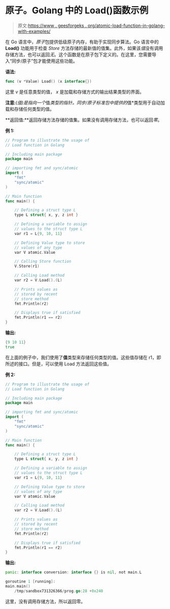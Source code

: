 # 原子。Golang 中的 Load()函数示例

> 原文:[https://www . geesforgeks . org/atomic-load-function-in-golang-with-examples/](https://www.geeksforgeeks.org/atomic-load-function-in-golang-with-examples/)

在 Go 语言中，*原子*包提供低级原子内存，有助于实现同步算法。Go 语言中的 **Load()** 功能用于检查 *Store* 方法存储的最新值的值集。此外，如果该*值*没有调用存储方法，也可以返回*无*。这个函数是在原子包下定义的。在这里，您需要导入“同步/原子”包才能使用这些功能。

**语法:**

```go
func (v *Value) Load() (x interface{})

```

这里 *v* 是任意类型的值， *x* 是加载和存储方式的输出结果类型的界面。

**注意:**(*值)是指向一个*值*类型的指针。同步/原子标准包中提供的*值*类型用于自动加载和存储任何类型的值。

**返回值:**返回存储方法存储的值集。如果没有调用存储方法，也可以返回*零*。

**例 1:**

```go
// Program to illustrate the usage of
// Load function in Golang

// Including main package
package main

// importing fmt and sync/atomic
import (
    "fmt"
    "sync/atomic"
)

// Main function
func main() {

    // Defining a struct type L
    type L struct{ x, y, z int }

    // Defining a variable to assign
    // values to the struct type L
    var r1 = L{9, 10, 11}

    // Defining Value type to store
    // values of any type
    var V atomic.Value

    // Calling Store function
    V.Store(r1)

    // Calling Load method
    var r2 = V.Load().(L)

    // Prints values as
    // stored by recent
    // store method
    fmt.Println(r2)

    // Displays true if satisfied
    fmt.Println(r1 == r2)
}
```

**输出:**

```go
{9 10 11}
true

```

在上面的例子中，我们使用了**值**类型来存储任何类型的值。这些值存储在 r1，即所述的接口。但是，可以使用 Load 方法返回这些值。

**例 2:**

```go
// Program to illustrate the usage of
// Load function in Golang

// Including main package
package main

// importing fmt and sync/atomic
import (
    "fmt"
    "sync/atomic"
)

// Main function
func main() {

    // Defining a struct type L
    type L struct{ x, y, z int }

    // Defining a variable to assign
    // values to the struct type L
    var r1 = L{9, 10, 11}

    // Defining Value type to store
    // values of any type
    var V atomic.Value

    // Calling Load method
    var r2 = V.Load().(L)

    // Prints values as 
    // stored by recent
    // store method
    fmt.Println(r2)

    // Displays true if satisfied
    fmt.Println(r1 == r2)
}
```

**输出:**

```go
panic: interface conversion: interface {} is nil, not main.L

goroutine 1 [running]:
main.main()
    /tmp/sandbox731326366/prog.go:28 +0x240

```

这里，没有调用存储方法，所以返回零。